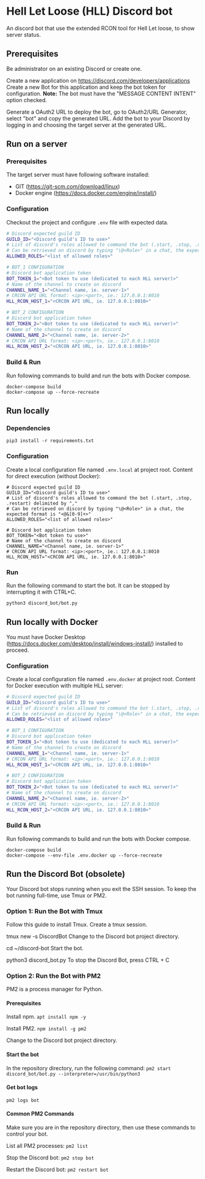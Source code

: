 
# Hell Let Loose (HLL) Discord bot  

An discord bot that use the extended RCON tool for Hell Let loose, to show server status.

## Prerequisites
Be administrator on an existing Discord or create one.

Create a new application on https://discord.com/developers/applications
Create a new Bot for this application and keep the bot token for configuration.
**Note:** The bot must have the "MESSAGE CONTENT INTENT" option checked. 

Generate a OAuth2 URL to deploy the bot, go to OAuth2/URL Generator, select "bot" and copy the generated URL.
Add the bot to your Discord by logging in and choosing the target server at the generated URL. 

## Run on a server
### Prerequisites
The target server must have following software installed: 
* GIT (https://git-scm.com/download/linux)
* Docker engine (https://docs.docker.com/engine/install/)

### Configuration
Checkout the project and configure ```.env``` file with expected data.
```sh
# Discord expected guild ID
GUILD_ID="<Discord guild's ID to use>"
# List of discord's roles allowed to command the bot (.start, .stop, .restart) delimited by ","
# Can be retrieved on discord by typing "\@<Role>" in a chat, the expected format is "<@&[0-9]+>"
ALLOWED_ROLES="<list of allowed roles>"

# BOT_1 CONFIGURATION
# Discord bot application token
BOT_TOKEN_1="<Bot token tu use (dedicated to each HLL server)>"
# Name of the channel to create on discord
CHANNEL_NAME_1="<Channel name, ie. server-1>"
# CRCON API URL format: <ip>:<port>, ie.: 127.0.0.1:8010
HLL_RCON_HOST_1="<CRCON API URL, ie. 127.0.0.1:8010>"

# BOT_2 CONFIGURATION
# Discord bot application token
BOT_TOKEN_2="<Bot token tu use (dedicated to each HLL server)>"
# Name of the channel to create on discord
CHANNEL_NAME_2="<Channel name, ie. server-2>"
# CRCON API URL format: <ip>:<port>, ie.: 127.0.0.1:8010
HLL_RCON_HOST_2="<CRCON API URL, ie. 127.0.0.1:8010>"
```

### Build & Run
Run following commands to build and run the bots with Docker compose. 
```
docker-compose build
docker-compose up --force-recreate
```

## Run locally
### Dependencies
```
pip3 install -r requirements.txt
```

### Configuration
Create a local configuration file named ```.env.local``` at project root.
Content for direct execution (without Docker):
```shell
# Discord expected guild ID
GUILD_ID="<Discord guild's ID to use>"
# List of discord's roles allowed to command the bot (.start, .stop, .restart) delimited by ","
# Can be retrieved on discord by typing "\@<Role>" in a chat, the expected format is "<@&[0-9]+>"
ALLOWED_ROLES="<list of allowed roles>"

# Discord bot application token
BOT_TOKEN="<Bot token tu use>"
# Name of the channel to create on discord
CHANNEL_NAME="<Channel name, ie. server-1>"
# CRCON API URL format: <ip>:<port>, ie.: 127.0.0.1:8010
HLL_RCON_HOST="<CRCON API URL, ie. 127.0.0.1:8010>"
```

### Run
Run the following command to start the bot. It can be stopped by interrupting it with CTRL+C.
```sh
python3 discord_bot/bot.py
```

## Run locally with Docker
You must have Docker Desktop (https://docs.docker.com/desktop/install/windows-install/) installed to proceed.

### Configuration
Create a local configuration file named ```.env.docker``` at project root.
Content for Docker execution with multiple HLL server:
```sh
# Discord expected guild ID
GUILD_ID="<Discord guild's ID to use>"
# List of discord's roles allowed to command the bot (.start, .stop, .restart) delimited by ","
# Can be retrieved on discord by typing "\@<Role>" in a chat, the expected format is "<@&[0-9]+>"
ALLOWED_ROLES="<list of allowed roles>"

# BOT_1 CONFIGURATION
# Discord bot application token
BOT_TOKEN_1="<Bot token tu use (dedicated to each HLL server)>"
# Name of the channel to create on discord
CHANNEL_NAME_1="<Channel name, ie. server-1>"
# CRCON API URL format: <ip>:<port>, ie.: 127.0.0.1:8010
HLL_RCON_HOST_1="<CRCON API URL, ie. 127.0.0.1:8010>"

# BOT_2 CONFIGURATION
# Discord bot application token
BOT_TOKEN_2="<Bot token tu use (dedicated to each HLL server)>"
# Name of the channel to create on discord
CHANNEL_NAME_2="<Channel name, ie. server-2>"
# CRCON API URL format: <ip>:<port>, ie.: 127.0.0.1:8010
HLL_RCON_HOST_2="<CRCON API URL, ie. 127.0.0.1:8010>"
```

### Build & Run
Run following commands to build and run the bots with Docker compose. 
```
docker-compose build
docker-compose --env-file .env.docker up --force-recreate
```

## Run the Discord Bot (obsolete)
Your Discord bot stops running when you exit the SSH session. To keep the bot running full-time, use Tmux or PM2.

### Option 1: Run the Bot with Tmux
Follow this guide to install Tmux.
Create a tmux session.

tmux new -s DiscordBot
Change to the Discord bot project directory.

cd ~/discord-bot 
Start the bot.

python3 discord_bot.py
To stop the Discord Bot, press CTRL + C

### Option 2: Run the Bot with PM2
PM2 is a process manager for Python.

#### Prerequisites

Install npm.
```apt install npm -y```

Install PM2.
```npm install -g pm2```

Change to the Discord bot project directory.


#### Start the bot

In the repository directory, run the following command:
```pm2 start discord_bot/bot.py --interpreter=/usr/bin/python3```

#### Get bot logs

```pm2 logs bot```


#### Common PM2 Commands
Make sure you are in the repository directory, then use these commands to control your bot.

List all PM2 processes:
```pm2 list```

Stop the Discord bot:
```pm2 stop bot```

Restart the Discord bot:
```pm2 restart bot```
